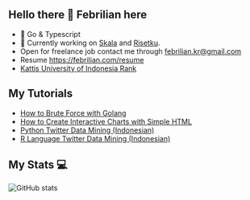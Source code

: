 ## Hello there 👋 Febrilian here

- 🚀 Go & Typescript
- 🔭 Currently working on [Skala](https://skala.co.id) and [Risetku](https://risetku.com).
- Open for freelance job contact me through febrilian.kr@gmail.com
- Resume https://febrilian.com/resume
- [Kattis University of Indonesia Rank](https://open.kattis.com/universities/ui.ac.id#:~:text=Febrilian%20Kristiawan)

## My Tutorials
- [How to Brute Force with Golang](https://febriliankr.medium.com/how-to-brute-force-with-go-golang-277131e8a163)
- [How to Create Interactive Charts with Simple HTML](https://febriliankr.medium.com/how-to-create-interactive-charts-with-simple-html-c75f43dbea39)
- [Python Twitter Data Mining (Indonesian)](https://febriliankr.medium.com/cara-mining-data-di-twitter-dengan-python-dan-ekspor-dalam-csv-b26ccf04d63a)
- [R Language Twitter Data Mining (Indonesian)](https://febriliankr.medium.com/cara-data-mining-dari-twitter-dengan-r-language-e7fb937da21f)


## My Stats 💻

![GitHub stats](https://github-readme-stats.vercel.app/api?username=febriliankr&show_icons=true&theme=tokyonight)

